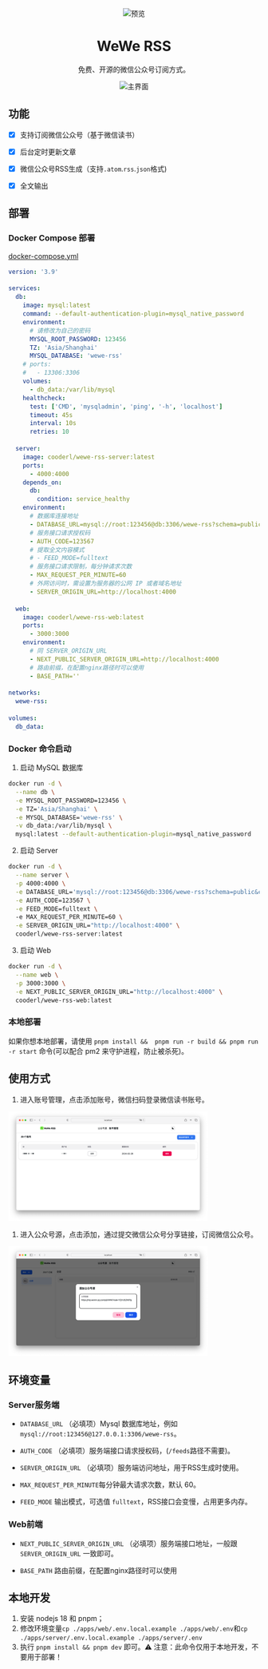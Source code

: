 <div align="center">
<img src="https://raw.githubusercontent.com/cooderl/wewe-rss/main/assets/logo.png" width="80" alt="预览"/>

<h1 align="center">WeWe RSS</h1>

免费、开源的微信公众号订阅方式。


![主界面](https://raw.githubusercontent.com/cooderl/wewe-rss/main/assets/preview1.png)

</div>

## 功能

- [x]  支持订阅微信公众号（基于微信读书）
- [x]  后台定时更新文章
- [x]  微信公众号RSS生成（支持`.atom`\.`rss`\.`json`格式)
- [x]  全文输出


## 部署

### Docker Compose 部署

[docker-compose.yml](https://github.com/cooderl/wewe-rss/blob/main/docker-compose.yml)

```yaml
version: '3.9'

services:
  db:
    image: mysql:latest
    command: --default-authentication-plugin=mysql_native_password
    environment:
      # 请修改为自己的密码
      MYSQL_ROOT_PASSWORD: 123456
      TZ: 'Asia/Shanghai'
      MYSQL_DATABASE: 'wewe-rss'
    # ports:
    #   - 13306:3306
    volumes:
      - db_data:/var/lib/mysql
    healthcheck:
      test: ['CMD', 'mysqladmin', 'ping', '-h', 'localhost']
      timeout: 45s
      interval: 10s
      retries: 10

  server:
    image: cooderl/wewe-rss-server:latest
    ports:
      - 4000:4000
    depends_on:
      db:
        condition: service_healthy
    environment:
      # 数据库连接地址
      - DATABASE_URL=mysql://root:123456@db:3306/wewe-rss?schema=public&connect_timeout=30&pool_timeout=30&socket_timeout=30
      # 服务接口请求授权码
      - AUTH_CODE=123567
      # 提取全文内容模式
      # - FEED_MODE=fulltext
      # 服务接口请求限制，每分钟请求次数
      - MAX_REQUEST_PER_MINUTE=60
      # 外网访问时，需设置为服务器的公网 IP 或者域名地址
      - SERVER_ORIGIN_URL=http://localhost:4000

  web:
    image: cooderl/wewe-rss-web:latest
    ports:
      - 3000:3000
    environment:
      # 同 SERVER_ORIGIN_URL
      - NEXT_PUBLIC_SERVER_ORIGIN_URL=http://localhost:4000
      # 路由前缀，在配置nginx路径时可以使用
      - BASE_PATH=''

networks:
  wewe-rss:

volumes:
  db_data:

```

### Docker 命令启动

1. 启动 MySQL 数据库

```sh
docker run -d \
  --name db \
  -e MYSQL_ROOT_PASSWORD=123456 \
  -e TZ='Asia/Shanghai' \
  -e MYSQL_DATABASE='wewe-rss' \
  -v db_data:/var/lib/mysql \
  mysql:latest --default-authentication-plugin=mysql_native_password

```

2. 启动 Server

```sh
docker run -d \
  --name server \
  -p 4000:4000 \
  -e DATABASE_URL='mysql://root:123456@db:3306/wewe-rss?schema=public&connect_timeout=30&pool_timeout=30&socket_timeout=30' \
  -e AUTH_CODE=123567 \
  -e FEED_MODE=fulltext \ 
  -e MAX_REQUEST_PER_MINUTE=60 \
  -e SERVER_ORIGIN_URL="http://localhost:4000" \
  cooderl/wewe-rss-server:latest

```

3. 启动 Web

```sh
docker run -d \
  --name web \
  -p 3000:3000 \
  -e NEXT_PUBLIC_SERVER_ORIGIN_URL="http://localhost:4000" \
  cooderl/wewe-rss-web:latest

```

### 本地部署

如果你想本地部署，请使用 `pnpm install &&  pnpm run -r build && pnpm run -r start` 命令(可以配合 pm2 来守护进程，防止被杀死)。


## 使用方式

1. 进入账号管理，点击添加账号，微信扫码登录微信读书账号。
<img width="400" src="./assets/preview2.png"/>

1. 进入公众号源，点击添加，通过提交微信公众号分享链接，订阅微信公众号。
<img width="400" src="./assets/preview3.png"/>


## 环境变量

### Server服务端

- `DATABASE_URL` （必填项）Mysql 数据库地址，例如 `mysql://root:123456@127.0.0.1:3306/wewe-rss`。

- `AUTH_CODE` （必填项）服务端接口请求授权码，(`/feeds`路径不需要)。


- `SERVER_ORIGIN_URL` （必填项）服务端访问地址，用于RSS生成时使用。

- `MAX_REQUEST_PER_MINUTE`每分钟最大请求次数，默认 60。

- `FEED_MODE` 输出模式，可选值 `fulltext`，RSS接口会变慢，占用更多内存。

### Web前端

- `NEXT_PUBLIC_SERVER_ORIGIN_URL` （必填项）服务端接口地址，一般跟 `SERVER_ORIGIN_URL` 一致即可。


- `BASE_PATH` 路由前缀，在配置nginx路径时可以使用


## 本地开发


1. 安装 nodejs 18 和 pnpm；
2. 修改环境变量`cp ./apps/web/.env.local.example ./apps/web/.env`和`cp ./apps/server/.env.local.example ./apps/server/.env`
3. 执行 `pnpm install && pnpm dev` 即可。⚠️ 注意：此命令仅用于本地开发，不要用于部署！
